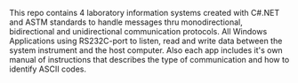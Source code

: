 This repo contains 4 laboratory information systems created with C#.NET and ASTM standards to handle messages thru monodirectional, bidirectional and unidirectional communication protocols. All Windows Applications using RS232C-port to listen, read and write data between the system instrument and the host computer. Also each app includes it's own manual of instructions that describes the type of communication and how to identify ASCII codes.
